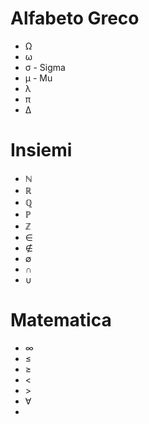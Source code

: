 # Alfabeto Greco

- Ω
- ω
- σ - Sigma
- μ - Mu
- λ
- π
- Δ



# Insiemi

- ℕ
- ℝ
- ℚ
- ℙ
- ℤ
- ∈
- ∉
- ∅
- ∩
- ∪



# Matematica

- ∞
- ≤
- ≥
- <
- \>
- ∀
- 


